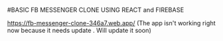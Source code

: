 #BASIC FB MESSENGER CLONE
USING REACT and FIREBASE

https://fb-messenger-clone-346a7.web.app/
(The app isn't working right now because it needs update . Will update it soon)
